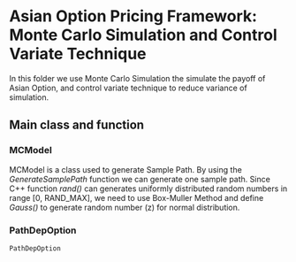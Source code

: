 # Asian Option Pricing Framework: Monte Carlo Simulation and Control Variate Technique
In this folder we use Monte Carlo Simulation the simulate the payoff of Asian Option, and control variate technique to reduce variance of simulation.

## Main class and function

### MCModel
MCModel is a class used to generate Sample Path. By using the _GenerateSamplePath_ function we can generate one sample path. Since C++ function _rand()_ can generates uniformly distributed random numbers in range \[0, RAND_MAX\], we need to use Box-Muller Method and define _Gauss()_ to generate random number (z) for normal distribution.

### PathDepOption
`PathDepOption`
